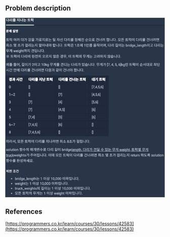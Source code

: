 ## Problem description
![Problem description](./Problem-42583.png)

## References
[https://programmers.co.kr/learn/courses/30/lessons/42583](https://programmers.co.kr/learn/courses/30/lessons/42583)
